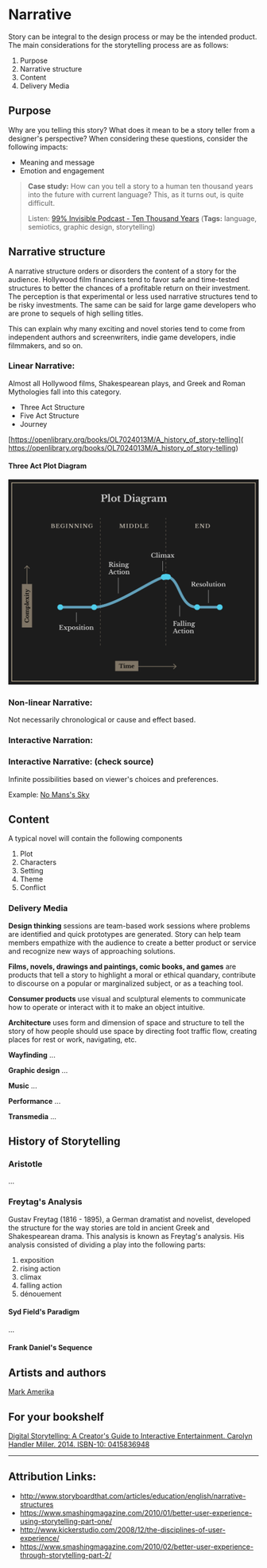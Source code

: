 # Narrative
Story can be integral to the design process or may be the intended product. The main considerations for the storytelling process are as follows:

1. Purpose
2. Narrative structure
3. Content
4. Delivery Media

## Purpose
Why are you telling this story? What does it mean to be a story teller from a designer's perspective? When considering these questions, consider the following impacts:

- Meaning and message
- Emotion and engagement

> **Case study:** How can you tell a story to a human ten thousand years into the future with current language? This, as it turns out, is quite difficult.
> 
> Listen: [99% Invisible Podcast - Ten Thousand Years](http://99percentinvisible.org/episode/ten-thousand-years/) 
> (**Tags:** language, semiotics, graphic design, storytelling)

## Narrative structure
A narrative structure orders or disorders the content of a story for the audience. Hollywood film financiers tend to favor safe and time-tested structures to better the chances of a profitable return on their investment. The perception is that experimental or less used narrative structures tend to be risky investments. The same can be said for large game developers who are prone to sequels of high selling titles.

This can explain why many exciting and novel stories tend to come from independent authors and screenwriters, indie game developers, indie filmmakers, and so on.

### Linear Narrative:
Almost all Hollywood films, Shakespearean plays, and Greek and Roman Mythologies fall into this category.

- Three Act Structure
- Five Act Structure
- Journey

[https://openlibrary.org/books/OL7024013M/A_history_of_story-telling]( https://openlibrary.org/books/OL7024013M/A_history_of_story-telling)

#### Three Act Plot Diagram

![](plot_diagram_reverse2.png)

### Non-linear Narrative:
Not necessarily chronological or cause and effect based.

### Interactive Narration:

### Interactive Narrative: (check source)
Infinite possibilities based on viewer's choices and preferences.

Example: [No Mans's Sky](http://www.no-mans-sky.com/about/)

## Content
A typical novel will contain the following components

1. Plot
2. Characters
3. Setting
4. Theme
5. Conflict

### Delivery Media

**Design thinking** sessions are team-based work sessions where problems are identified and quick prototypes are generated. Story can help team members empathize with the audience to create a better product or service and recognize new ways of approaching solutions.

**Films, novels, drawings and paintings, comic books, and games** are products that tell a story to highlight a moral or ethical quandary, contribute to discourse on a popular or marginalized subject, or as a teaching tool. 

**Consumer products** use visual and sculptural elements to communicate how to operate or interact with it to make an object intuitive.

**Architecture** uses form and dimension of space and structure to tell the story of how people should use space by directing foot traffic flow, creating places for rest or work, navigating, etc.

**Wayfinding** ...

**Graphic design** ...

**Music** ...

**Performance** ...

**Transmedia** ...

## History of Storytelling

### Aristotle
...

### Freytag's Analysis

Gustav Freytag (1816 - 1895), a German dramatist and novelist, developed the structure for the way stories are told in ancient Greek and Shakespearean drama. This analysis is known as Freytag's analysis. His analysis consisted of dividing a play into the following parts:

1. exposition
2. rising action
3. climax
4. falling action
5. dénouement

#### Syd Field's Paradigm
...

#### Frank Daniel's Sequence


## Artists and authors
[Mark Amerika](http://www.altx.com/amerika.online/)


## For your bookshelf
[Digital Storytelling: A Creator's Guide to Interactive Entertainment. Carolyn Handler Miller. 2014. ISBN-10: 0415836948](http://www.amazon.com/Digital-Storytelling-creators-interactive-entertainment/dp/0415836948)


---


## Attribution Links:
- http://www.storyboardthat.com/articles/education/english/narrative-structures
- https://www.smashingmagazine.com/2010/01/better-user-experience-using-storytelling-part-one/
- http://www.kickerstudio.com/2008/12/the-disciplines-of-user-experience/
- https://www.smashingmagazine.com/2010/02/better-user-experience-through-storytelling-part-2/